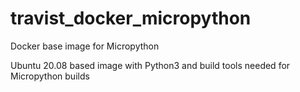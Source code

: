 # travist_docker_micropython
Docker base image for Micropython

Ubuntu 20.08 based image with Python3 and build tools needed for Micropython builds

